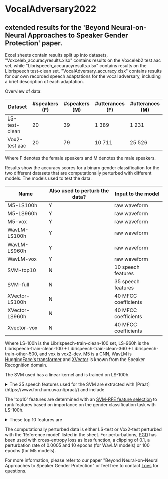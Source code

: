 # VocalAdversary2022 # 
## extended results for the 'Beyond Neural-on-Neural Approaches to Speaker Gender Protection' paper. ##

Excel sheets contain results split up into datasets,
"Voxceleb_accuracyresults.xlsx" contains results on the Voxceleb2 test aac set, while "Librispeech_accuracyresults.xlsx" contains results on the Librispeech test-clean set. "VocalAdversary_accuracy.xlsx" contains results for our own recorded speech adaptations for the vocal adversary, including a brief description of each adaptation.


Overview of data: 

Dataset       | #speakers (F) | #speakers (M) | #utterances (F)  | #utterances (M) |
------------- | ------------- | ------------- | ---------------- | --------------- |
LS-test-clean | 20            | 39            | 1 389            | 1 231           |
Vox2-test aac | 20            | 79            | 10 711           | 25 526          |

Where F denotes the female speakers and M denotes the male speakers.

Results show the accuracy scores for a binary gender classification for the two different datasets that are computationally perturbed with different models.
The models used to test the data:

Name           | Also used to perturb the data? | Input to the model   | 
-------------- | ------------------------------ | -------------------- |
M5-LS100h      | Y                              | raw waveform         |
M5-LS960h      | Y                              | raw waveform         |
M5-vox         | Y                              | raw waveform         |
WavLM-LS100h   | Y                              | raw waveform         |
WavLM-LS960h   | Y                              | raw waveform         |
WavLM-vox      | Y                              | raw waveform         |
SVM-top10      | N                              | 10 speech features   |
SVM-full       | N                              | 35 speech features   |
XVector-LS100h | N                              | 40 MFCC coefficients |
XVector-LS960h | N                              | 40 MFCC coefficients |
Xvector-vox    | N                              | 40 MFCC coefficients |

Where LS-100h is the Librispeech-train-clean-100 set, LS-960h is the Librispeech-train-clean-100 + Librispeech-train-clean-360 + Librispeech-train-other-500, and vox is vox2-dev.
[M5](https://ieeexplore.ieee.org/document/7952190/) is a CNN, WavLM is [HuggingFace's transformer](https://huggingface.co/docs/transformers/model_doc/wavlm) and [XVector](https://www.danielpovey.com/files/2018_icassp_xvectors.pdf) is known from the Speaker Recognition domain.

The SVM used has a linear kernel and is trained on LS-100h. 
<details>
<summary>The 35 speech features used for the SVM are extracted with [Praat](https://www.fon.hum.uva.nl/praat/) and include</summary>
<p>the number of Pulses, Periods and Voicebreaks; the degree of Voicebreaks, the fraction of Unvoiced parts, jitter (local, local absolute, rap, ppq5), shimmer (local, local dB, apq3, apq5, apq11), mean of the autocorrelation, Noise-to-Harmonics-Ratio (NHR), Harmonics-to-Noise-Ratio (HNR), mean and standard deviation of period and the min, max, mean, median and standard deviation of pitch, as well as the duration, intensity (min, max, mean, standard deviation), the fundamental frequency F0, first three formants and the centre of gravity.</p>
</details>

The 'top10' features are determined with an [SVM-RFE feature selection](https://link.springer.com/article/10.1023/A:1012487302797) to rank features based on importance on the gender classification task with LS-100h.
<details>
<summary>These top 10 features are</summary>
<p>mean, max and std of pitch, mean of autocorrelation, mean of NHR, mean and max of intensity, apq11 and apq3 of shimmer, and local absolute jitter.</p>
</details>

The computationally perturbed data is either LS-test or Vox2-test perturbed with the 'Reference model' listed in the sheet.
For perturbations, [PGD](https://arxiv.org/abs/1706.06083) has been used with cross-entropy loss as loss function, a clipping of 0.1, a perturbation rate of 0.0005 and 10 epochs (for WavLM models) or 100 epochs (for M5 models).


For more information, please refer to our paper "Beyond Neural-on-Neural Approaches to Speaker Gender Protection" or feel free to contact [Loes](loes.vanbemmel@ru.nl) for questions.
